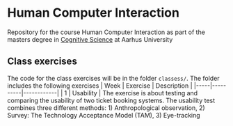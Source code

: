 # Human Computer Interaction
Repository for the course Human Computer Interaction as part of the masters degree in [Cognitive Science](https://eddiprod.au.dk/EDDI/webservices/DokOrdningService.cfc?method=visGodkendtOrdning&dokOrdningId=16337&sprog=en) at Aarhus University

## Class exercises
The code for the class exercises will be in the folder ``classess/``. The folder includes the following exercises
| Week | Exercise | Description |
|-----|----------|------------|
| 1 | Usability | The exercise is about testing and comparing the usability of two ticket booking systems. The usability test combines three different methods: 1) Anthropological observation, 2) Survey: The Technology Acceptance Model (TAM), 3) Eye-tracking 

